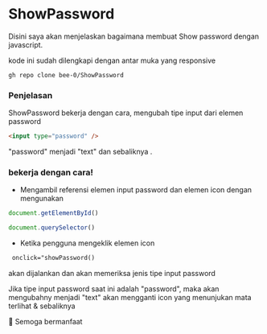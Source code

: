 # ShowPassword


Disini saya akan menjelaskan bagaimana membuat Show password dengan javascript.

kode ini sudah dilengkapi dengan antar muka yang responsive 
```
gh repo clone bee-0/ShowPassword
```

### Penjelasan

ShowPassword bekerja dengan cara, mengubah tipe input dari elemen password
```html
<input type="password" />
```
"password" menjadi "text" dan sebaliknya .


### bekerja dengan cara!

- Mengambil referensi elemen input  password dan elemen icon dengan mengunakan 
```javascript
document.getElementById()

document.querySelector()
```

- Ketika pengguna mengeklik elemen icon 
```html
 onclick="showPassword()
```
akan dijalankan dan akan memeriksa jenis tipe input password 



Jika tipe input password saat ini adalah "password", maka akan mengubahny menjadi "text"  akan mengganti icon yang menunjukan mata terlihat   &  sebaliknya

📍 Semoga bermanfaat 


